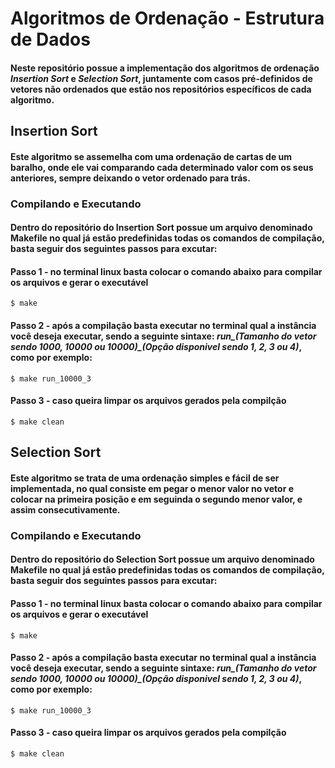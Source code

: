 <h1>Algoritmos de Ordenação - Estrutura de Dados</h1>

#### Neste repositório possue a implementação dos algoritmos de ordenação ***Insertion Sort*** e ***Selection Sort***, juntamente com casos pré-definidos de vetores não ordenados que estão nos repositórios específicos de cada algoritmo.

## Insertion Sort

#### Este algoritmo se assemelha com uma ordenação de cartas de um baralho, onde ele vai comparando cada determinado valor com os seus anteriores, sempre deixando o vetor ordenado para trás.

### Compilando e Executando
#### Dentro do repositório do Insertion Sort possue um arquivo denominado Makefile no qual já estão predefinidas todas os comandos de compilação, basta seguir dos seguintes passos para excutar:

#### Passo 1 - no terminal linux basta colocar o comando abaixo para compilar os arquivos e gerar o executável
```console
$ make
```

#### Passo 2 - após a compilação basta executar no terminal qual a instância você deseja executar, sendo a seguinte sintaxe: ***run_(Tamanho do vetor sendo 1000, 10000 ou 10000)_(Opção disponivel sendo 1, 2, 3 ou 4)***, como por exemplo: 
```console
$ make run_10000_3
```
#### Passo 3 - caso queira limpar os arquivos gerados pela compilção
```console
$ make clean
```

## Selection Sort

#### Este algoritmo se trata de uma ordenação simples e fácil de ser implementada, no qual consiste em pegar o menor valor no vetor e colocar na primeira posição e em seguinda o segundo menor valor, e assim consecutivamente.

### Compilando e Executando
#### Dentro do repositório do Selection Sort possue um arquivo denominado Makefile no qual já estão predefinidas todas os comandos de compilação, basta seguir dos seguintes passos para excutar:

#### Passo 1 - no terminal linux basta colocar o comando abaixo para compilar os arquivos e gerar o executável
```console
$ make
```

#### Passo 2 - após a compilação basta executar no terminal qual a instância você deseja executar, sendo a seguinte sintaxe: ***run_(Tamanho do vetor sendo 1000, 10000 ou 10000)_(Opção disponivel sendo 1, 2, 3 ou 4)***, como por exemplo: 
```console
$ make run_10000_3
```
#### Passo 3 - caso queira limpar os arquivos gerados pela compilção
```console
$ make clean
```


